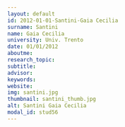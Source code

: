 ```yaml
---
layout: default 
id: 2012-01-01-Santini-Gaia Cecilia
surname: Santini
name: Gaia Cecilia
university: Univ. Trento
date: 01/01/2012
aboutme: 
research_topic: 
subtitle: 
advisor: 
keywords: 
website: 
img: santini.jpg
thumbnail: santini_thumb.jpg
alt: Santini Gaia Cecilia
modal_id: stud56
---
```

